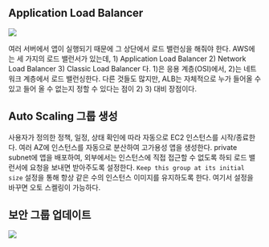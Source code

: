 
## Application Load Balancer
![](https://us-west-2-tcprod.s3.amazonaws.com/courses/ILT-TF-100-ARCHIT/v6.1.0/lab-3-ha/instructions/en_us/images/load-balancing.png)

여러 서버에서 앱이 실행되기 때문에 그 상단에서 로드 밸런싱을 해줘야 한다.
AWS에는 세 가지의 로드 밸런서가 있는데, 1) Application Load Balancer 2) Network Load Balancer 3) Classic Load Balancer 다. 1)은 응용 계층(OSI)에서, 2)는 네트워크 계층에서 로드 밸런싱한다. 다른 것들도 많지만, ALB는 자체적으로 누가 들어올 수 있고 들어 올 수 없는지 정할 수 있다는 점이 2) 3) 대비 장점이다. 


## Auto Scaling 그룹 생성
사용자가 정의한 정책, 일정, 상태 확인에 따라 자동으로 EC2 인스턴스를 시작/종료한다.
여러 AZ에 인스턴스를 자동으로 분산하여 고가용성 앱을 생성한다.
private subnet에 앱을 배포하여, 외부에서는 인스턴스에 직접 접근할 수 없도록 하되 로드 밸런서에 요청을 보내면 받아주도록 설정한다.
`Keep this group at its initial size` 설정을 통해 항상 같은 수의 인스턴스 이미지를 유지하도록 한다. 여기서 설정을 바꾸면 오토 스켈링이 가능하다.


## 보안 그룹 업데이트
![](https://us-west-2-tcprod.s3.amazonaws.com/courses/ILT-TF-100-ARCHIT/v6.1.0/lab-3-ha/instructions/en_us/images/security.png)
